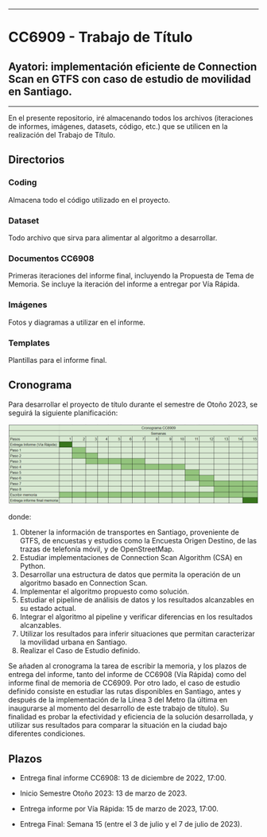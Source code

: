 ***
# CC6909 - Trabajo de Título
## Ayatori: implementación eficiente de Connection Scan en GTFS con caso de estudio de movilidad en Santiago.
***

En el presente repositorio, iré almacenando todos los archivos (iteraciones de informes, imágenes, datasets, código, etc.) que se utilicen en la realización del Trabajo de Título.

## Directorios

### Coding
Almacena todo el código utilizado en el proyecto.

### Dataset
Todo archivo que sirva para alimentar al algoritmo a desarrollar.

### Documentos CC6908
Primeras iteraciones del informe final, incluyendo la Propuesta de Tema de Memoria. Se incluye la iteración del informe
a entregar por Vía Rápida.

### Imágenes
Fotos y diagramas a utilizar en el informe.

### Templates
Plantillas para el informe final.


## Cronograma
Para desarrollar el proyecto de título durante el semestre de Otoño 2023, se seguirá la siguiente planificación:

![alt text](Imagenes/cronograma_2023.PNG "Cronograma de CC6909.")

donde:

1. Obtener la información de transportes en Santiago, proveniente de GTFS, de encuestas y estudios como la Encuesta Origen Destino, de las trazas de telefonía móvil, y de OpenStreetMap.
2. Estudiar implementaciones de Connection Scan Algorithm (CSA) en Python.
3. Desarrollar una estructura de datos que permita la operación de un algoritmo basado en Connection Scan.
4. Implementar el algoritmo propuesto como solución.
5. Estudiar el pipeline de análisis de datos y los resultados alcanzables en su estado actual.
6. Integrar el algoritmo al pipeline y verificar diferencias en los resultados alcanzables.
7. Utilizar los resultados para inferir situaciones que permitan caracterizar la movilidad urbana en Santiago.
8. Realizar el Caso de Estudio definido.

Se añaden al cronograma la tarea de escribir la memoria, y los plazos de entrega del informe, tanto del informe de
CC6908 (Vía Rápida) como del informe final de memoria de CC6909. Por otro lado, el caso de estudio definido consiste en estudiar las rutas disponibles en Santiago, antes y después de la implementación de la Línea 3 del Metro (la última en inaugurarse al momento del desarrollo de este trabajo de título). Su finalidad es probar la efectividad y eficiencia de la solución desarrollada, y utilizar sus resultados para comparar la situación en la ciudad bajo diferentes condiciones.

## Plazos

* Entrega final informe CC6908: 13 de diciembre de 2022, 17:00.

* Inicio Semestre Otoño 2023: 13 de marzo de 2023.

* Entrega informe por Vía Rápida: 15 de marzo de 2023, 17:00.

* Entrega Final: Semana 15 (entre el 3 de julio y el 7 de julio de 2023).